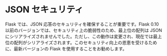# JSON セキュリティ

Flask では、JSON 応答のセキュリティを確保することが重要です。Flask 0.10 以前のバージョンでは、セキュリティ上の脆弱性のため、最上位の配列は JSON にシリアライズされませんでした。ただし、この動作は変更され、現在では最上位の配列がシリアライズされます。このセキュリティ向上の恩恵を受けるために、最新バージョンの Flask を使用することをお勧めします。
